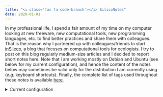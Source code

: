 ```yaml
---
title: "<i class='fas fa-code-branch'></i> SilicoNotes"
date: 2020-01-01
---
```


In my professional life, I spend a fair amount of my time on my computer
looking at new freeware, new computational tools, new programming languages, etc.
to find better practices and share them with colleagues. That is the
reason why I partnered up with colleagues/friends to start
[inSileco](https://blog.insileco.io/), a blog that focuses on computational
tools for ecologists. I try to post on this blog regularly medium-size articles
and I decided to report short notes here. Note that I am working mostly on Debian and Ubuntu (see below for my current configuration),
and hence the content of the notes below may sometimes be valid only for the
distribution I am currently using (*e.g.* keyboard shortcuts). Finally, the complete list
of tags used throughout these notes is available [here](/tags/).

<details>
<summary>Current configuration</summary>

```.sh
$ inxi -S
System:
  Host: ubudel Kernel: 6.8.0-35-generic arch: x86_64 bits: 64
  Desktop: GNOME v: 46.0 Distro: Ubuntu 24.04 LTS (Noble Numbat)
```

</details>
